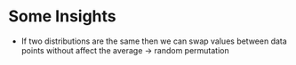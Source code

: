 # Some Insights
- If two distributions are the same then we can swap values between data points without affect the average -> random permutation
